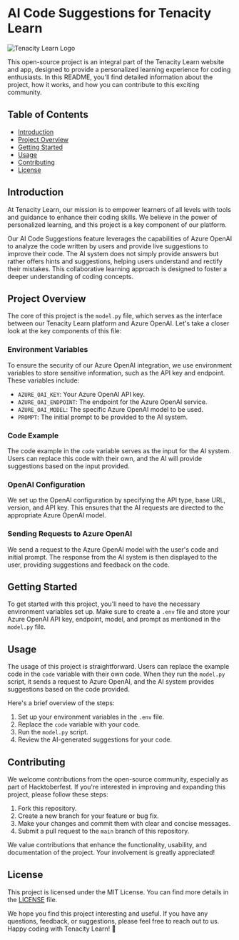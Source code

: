 # AI Code Suggestions for Tenacity Learn

![Tenacity Learn Logo](https://tenacity.social/img/Tenacity%20Logo%20White%20Transparent.png)

This open-source project is an integral part of the Tenacity Learn website and app, designed to provide a personalized learning experience for coding enthusiasts. In this README, you'll find detailed information about the project, how it works, and how you can contribute to this exciting community.

## Table of Contents

- [Introduction](#introduction)
- [Project Overview](#project-overview)
- [Getting Started](#getting-started)
- [Usage](#usage)
- [Contributing](#contributing)
- [License](#license)

## Introduction

At Tenacity Learn, our mission is to empower learners of all levels with tools and guidance to enhance their coding skills. We believe in the power of personalized learning, and this project is a key component of our platform.

Our AI Code Suggestions feature leverages the capabilities of Azure OpenAI to analyze the code written by users and provide live suggestions to improve their code. The AI system does not simply provide answers but rather offers hints and suggestions, helping users understand and rectify their mistakes. This collaborative learning approach is designed to foster a deeper understanding of coding concepts.

## Project Overview

The core of this project is the `model.py` file, which serves as the interface between our Tenacity Learn platform and Azure OpenAI. Let's take a closer look at the key components of this file:

### Environment Variables

To ensure the security of our Azure OpenAI integration, we use environment variables to store sensitive information, such as the API key and endpoint. These variables include:
- `AZURE_OAI_KEY`: Your Azure OpenAI API key.
- `AZURE_OAI_ENDPOINT`: The endpoint for the Azure OpenAI service.
- `AZURE_OAI_MODEL`: The specific Azure OpenAI model to be used.
- `PROMPT`: The initial prompt to be provided to the AI system.

### Code Example

The code example in the `code` variable serves as the input for the AI system. Users can replace this code with their own, and the AI will provide suggestions based on the input provided.

### OpenAI Configuration

We set up the OpenAI configuration by specifying the API type, base URL, version, and API key. This ensures that the AI requests are directed to the appropriate Azure OpenAI model.

### Sending Requests to Azure OpenAI

We send a request to the Azure OpenAI model with the user's code and initial prompt. The response from the AI system is then displayed to the user, providing suggestions and feedback on the code.

## Getting Started

To get started with this project, you'll need to have the necessary environment variables set up. Make sure to create a `.env` file and store your Azure OpenAI API key, endpoint, model, and prompt as mentioned in the `model.py` file.

## Usage

The usage of this project is straightforward. Users can replace the example code in the `code` variable with their own code. When they run the `model.py` script, it sends a request to Azure OpenAI, and the AI system provides suggestions based on the code provided.

Here's a brief overview of the steps:

1. Set up your environment variables in the `.env` file.
2. Replace the `code` variable with your code.
3. Run the `model.py` script.
4. Review the AI-generated suggestions for your code.

## Contributing

We welcome contributions from the open-source community, especially as part of Hacktoberfest. If you're interested in improving and expanding this project, please follow these steps:

1. Fork this repository.
2. Create a new branch for your feature or bug fix.
3. Make your changes and commit them with clear and concise messages.
4. Submit a pull request to the `main` branch of this repository.

We value contributions that enhance the functionality, usability, and documentation of the project. Your involvement is greatly appreciated!

## License

This project is licensed under the MIT License. You can find more details in the [LICENSE](LICENSE) file.

We hope you find this project interesting and useful. If you have any questions, feedback, or suggestions, please feel free to reach out to us. Happy coding with Tenacity Learn! 🚀
